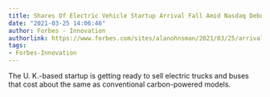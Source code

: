 ```yaml
---
title: Shares Of Electric Vehicle Startup Arrival Fall Amid Nasdaq Debut
date: "2021-03-25 14:06:46"
author: Forbes - Innovation
authorlink: https://www.forbes.com/sites/alanohnsman/2021/03/25/arrival-drops-as-electric-vehicle-upstart-makes-nasdaq-debut/
tags:
- Forbes-Innovation
---
```

The U. K.-based startup is getting ready to sell electric trucks and buses that cost about the same as conventional carbon-powered models.